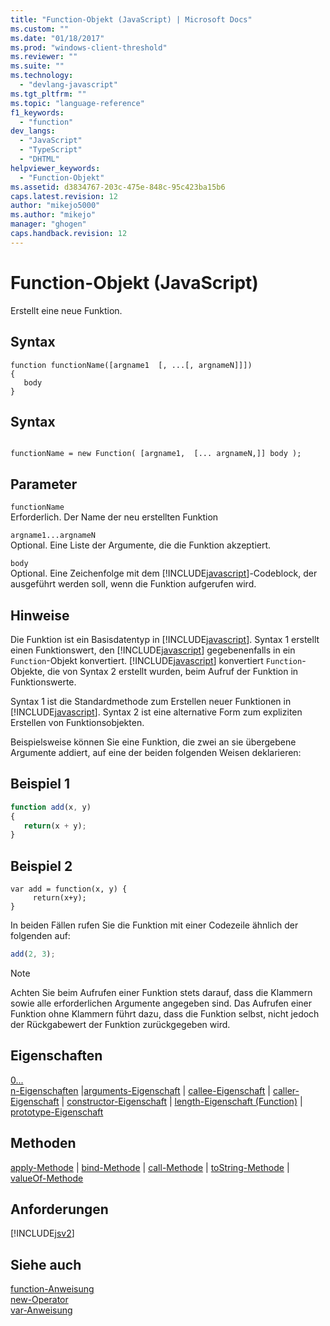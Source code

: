 ```yaml
---
title: "Function-Objekt (JavaScript) | Microsoft Docs"
ms.custom: ""
ms.date: "01/18/2017"
ms.prod: "windows-client-threshold"
ms.reviewer: ""
ms.suite: ""
ms.technology: 
  - "devlang-javascript"
ms.tgt_pltfrm: ""
ms.topic: "language-reference"
f1_keywords: 
  - "function"
dev_langs: 
  - "JavaScript"
  - "TypeScript"
  - "DHTML"
helpviewer_keywords: 
  - "Function-Objekt"
ms.assetid: d3834767-203c-475e-848c-95c423ba15b6
caps.latest.revision: 12
author: "mikejo5000"
ms.author: "mikejo"
manager: "ghogen"
caps.handback.revision: 12
---
```

# Function-Objekt (JavaScript)
Erstellt eine neue Funktion.  
  
## Syntax  
  
```  
function functionName([argname1  [, ...[, argnameN]]])  
{  
   body  
}  
```  
  
## Syntax  
  
```  
  
functionName = new Function( [argname1,  [... argnameN,]] body );  
```  
  
## Parameter  
 `functionName`  
 Erforderlich.  Der Name der neu erstellten Funktion  
  
 `argname1...argnameN`  
 Optional.  Eine Liste der Argumente, die die Funktion akzeptiert.  
  
 `body`  
 Optional.  Eine Zeichenfolge mit dem [!INCLUDE[javascript](../../javascript/includes/javascript-md.md)]\-Codeblock, der ausgeführt werden soll, wenn die Funktion aufgerufen wird.  
  
## Hinweise  
 Die Funktion ist ein Basisdatentyp in [!INCLUDE[javascript](../../javascript/includes/javascript-md.md)].  Syntax 1 erstellt einen Funktionswert, den [!INCLUDE[javascript](../../javascript/includes/javascript-md.md)] gegebenenfalls in ein `Function`\-Objekt konvertiert.  [!INCLUDE[javascript](../../javascript/includes/javascript-md.md)] konvertiert `Function`\-Objekte, die von Syntax 2 erstellt wurden, beim Aufruf der Funktion in Funktionswerte.  
  
 Syntax 1 ist die Standardmethode zum Erstellen neuer Funktionen in [!INCLUDE[javascript](../../javascript/includes/javascript-md.md)].  Syntax 2 ist eine alternative Form zum expliziten Erstellen von Funktionsobjekten.  
  
 Beispielsweise können Sie eine Funktion, die zwei an sie übergebene Argumente addiert, auf eine der beiden folgenden Weisen deklarieren:  
  
## Beispiel 1  
  
```javascript  
function add(x, y)  
{  
   return(x + y);  
}  
```  
  
## Beispiel 2  
  
```  
var add = function(x, y) {  
     return(x+y);  
}  
```  
  
 In beiden Fällen rufen Sie die Funktion mit einer Codezeile ähnlich der folgenden auf:  
  
```javascript  
add(2, 3);  
```  
  
> [!NOTE]
>  Achten Sie beim Aufrufen einer Funktion stets darauf, dass die Klammern sowie alle erforderlichen Argumente angegeben sind.  Das Aufrufen einer Funktion ohne Klammern führt dazu, dass die Funktion selbst, nicht jedoch der Rückgabewert der Funktion zurückgegeben wird.  
  
## Eigenschaften  
 [0...  
          n\-Eigenschaften](../../javascript/reference/0-dot-dot-dot-n-properties-arguments-javascript.md) &#124;[arguments\-Eigenschaft](../../javascript/reference/arguments-property-function-javascript.md) &#124; [callee\-Eigenschaft](../../javascript/reference/callee-property-arguments-javascript.md) &#124; [caller\-Eigenschaft](../../javascript/reference/caller-property-function-javascript.md) &#124; [constructor\-Eigenschaft](../../javascript/reference/constructor-property-object-javascript.md) &#124; [length\-Eigenschaft \(Function\)](../../javascript/reference/length-property-function-javascript.md) &#124; [prototype\-Eigenschaft](../../javascript/reference/prototype-property-object-javascript.md)  
  
## Methoden  
 [apply\-Methode](../../javascript/reference/apply-method-function-javascript.md) &#124; [bind\-Methode](../../javascript/reference/bind-method-function-javascript.md) &#124; [call\-Methode](../../javascript/reference/call-method-function-javascript.md) &#124; [toString\-Methode](../../javascript/reference/tostring-method-object-javascript.md) &#124; [valueOf\-Methode](../../javascript/reference/valueof-method-object-javascript.md)  
  
## Anforderungen  
 [!INCLUDE[jsv2](../../javascript/reference/includes/jsv2-md.md)]  
  
## Siehe auch  
 [function\-Anweisung](../../javascript/reference/function-statement-javascript.md)   
 [new\-Operator](../../javascript/reference/new-operator-decrementjavascript.md)   
 [var\-Anweisung](../../javascript/reference/var-statement-javascript.md)